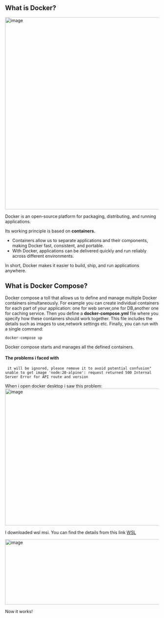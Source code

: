 ## What is Docker? 
<img width="725" height="630" alt="image" src="https://github.com/user-attachments/assets/a934b01d-548b-4339-8105-fe4e2d41d607" />

Docker is an open-source platform for packaging, distributing, and running applications.

Its working principle is based on **containers.**

<ul>
  <li>
    Containers allow us to separate applications and their components, making Docker fast, consistent, and portable.
  </li>
  <li>
    With Docker, applications can be delivered quickly and run reliably across different environments.
  </li>
</ul>

In short, Docker makes it easier to build, ship, and run applications anywhere.

## What is Docker Compose?

Docker compose a toll that allows us to define and manage multiple Docker containers simultaneously. 
For example you can create individual containers for each part of your application: one for web server,one for DB,another one for caching service.
Then you define a **docker-compose.yml** file where you specify how these containers should work together. This file includes the details such as images to use,network settings etc.
Finally, you can run with a single command: 
```
docker-compose up
```
Docker compose starts and manages all the defined containers.

#### The problems i faced with
````
 it will be ignored, please remove it to avoid potential confusion"
unable to get image 'node:20-alpine': request returned 500 Internal Server Error for API route and version
````
When i open docker desktop i saw this problem:
<img width="821" height="449" alt="image" src="https://github.com/user-attachments/assets/e4bab71b-a83e-4c71-9694-84bcd8dc9b65" />

I downloaded wsl msi. You can find the details from this link [WSL](https://www.google.com/url?sa=t&rct=j&q=&esrc=s&source=web&cd=&cad=rja&uact=8&ved=2ahUKEwiI86XllrOPAxXzcfEDHa6NFa0QFnoECAwQAQ&url=https%3A%2F%2Flearn.microsoft.com%2Fen-us%2Fwindows%2Fwsl%2Finstall&usg=AOvVaw3NDNYJVUKnKqnP9DjgAR3M&opi=89978449)

<img width="650" height="214" alt="image" src="https://github.com/user-attachments/assets/acc24e7a-90ec-4215-9e15-6652e853f542" />

Now it works!




